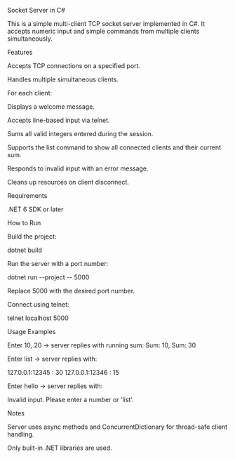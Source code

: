 Socket Server in C#

This is a simple multi-client TCP socket server implemented in C#. It accepts numeric input and simple commands from multiple clients simultaneously.

Features

Accepts TCP connections on a specified port.

Handles multiple simultaneous clients.

For each client:

Displays a welcome message.

Accepts line-based input via telnet.

Sums all valid integers entered during the session.

Supports the list command to show all connected clients and their current sum.

Responds to invalid input with an error message.

Cleans up resources on client disconnect.

Requirements

.NET 6 SDK or later

How to Run

Build the project:

dotnet build

Run the server with a port number:

dotnet run --project <YourProjectName> -- 5000

Replace 5000 with the desired port number.

Connect using telnet:

telnet localhost 5000

Usage Examples

Enter 10, 20 → server replies with running sum: Sum: 10, Sum: 30

Enter list → server replies with:

127.0.0.1:12345 : 30
127.0.0.1:12346 : 15

Enter hello → server replies with:

Invalid input. Please enter a number or 'list'.

Notes

Server uses async methods and ConcurrentDictionary for thread-safe client handling.

Only built-in .NET libraries are used.
